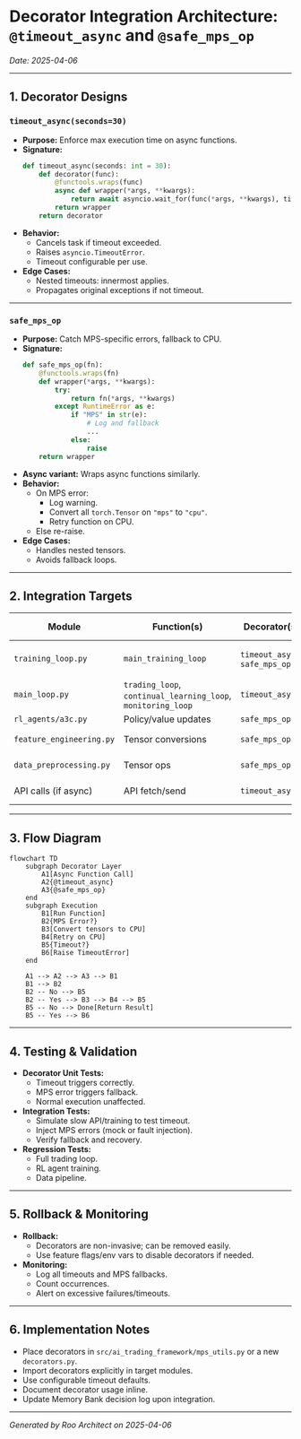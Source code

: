 # Decorator Integration Architecture: `@timeout_async` and `@safe_mps_op`

*Date: 2025-04-06*

---

## 1. Decorator Designs

### `timeout_async(seconds=30)`
- **Purpose:** Enforce max execution time on async functions.
- **Signature:**
  ```python
  def timeout_async(seconds: int = 30):
      def decorator(func):
          @functools.wraps(func)
          async def wrapper(*args, **kwargs):
              return await asyncio.wait_for(func(*args, **kwargs), timeout=seconds)
          return wrapper
      return decorator
  ```
- **Behavior:**
  - Cancels task if timeout exceeded.
  - Raises `asyncio.TimeoutError`.
  - Timeout configurable per use.
- **Edge Cases:**
  - Nested timeouts: innermost applies.
  - Propagates original exceptions if not timeout.

---

### `safe_mps_op`
- **Purpose:** Catch MPS-specific errors, fallback to CPU.
- **Signature:**
  ```python
  def safe_mps_op(fn):
      @functools.wraps(fn)
      def wrapper(*args, **kwargs):
          try:
              return fn(*args, **kwargs)
          except RuntimeError as e:
              if "MPS" in str(e):
                  # Log and fallback
                  ...
              else:
                  raise
      return wrapper
  ```
- **Async variant:** Wraps async functions similarly.
- **Behavior:**
  - On MPS error:
    - Log warning.
    - Convert all `torch.Tensor` on `"mps"` to `"cpu"`.
    - Retry function on CPU.
  - Else re-raise.
- **Edge Cases:**
  - Handles nested tensors.
  - Avoids fallback loops.

---

## 2. Integration Targets

| Module | Function(s) | Decorator(s) | Timeout (s) | Notes |
|---------|-------------|--------------|-------------|-------|
| `training_loop.py` | `main_training_loop` | `timeout_async`, `safe_mps_op` | 300 | Long training epochs |
| `main_loop.py` | `trading_loop`, `continual_learning_loop`, `monitoring_loop` | `timeout_async` | 60 | Prevent hangs |
| `rl_agents/a3c.py` | Policy/value updates | `safe_mps_op` | N/A | GPU ops |
| `feature_engineering.py` | Tensor conversions | `safe_mps_op` | N/A | Device-sensitive |
| `data_preprocessing.py` | Tensor ops | `safe_mps_op` | N/A | Device-sensitive |
| API calls (if async) | API fetch/send | `timeout_async` | 30 | Network timeouts |

---

## 3. Flow Diagram

```mermaid
flowchart TD
    subgraph Decorator Layer
        A1[Async Function Call]
        A2{@timeout_async}
        A3{@safe_mps_op}
    end
    subgraph Execution
        B1[Run Function]
        B2{MPS Error?}
        B3[Convert tensors to CPU]
        B4[Retry on CPU]
        B5{Timeout?}
        B6[Raise TimeoutError]
    end

    A1 --> A2 --> A3 --> B1
    B1 --> B2
    B2 -- No --> B5
    B2 -- Yes --> B3 --> B4 --> B5
    B5 -- No --> Done[Return Result]
    B5 -- Yes --> B6
```

---

## 4. Testing & Validation

- **Decorator Unit Tests:**
  - Timeout triggers correctly.
  - MPS error triggers fallback.
  - Normal execution unaffected.
- **Integration Tests:**
  - Simulate slow API/training to test timeout.
  - Inject MPS errors (mock or fault injection).
  - Verify fallback and recovery.
- **Regression Tests:**
  - Full trading loop.
  - RL agent training.
  - Data pipeline.

---

## 5. Rollback & Monitoring

- **Rollback:**
  - Decorators are non-invasive; can be removed easily.
  - Use feature flags/env vars to disable decorators if needed.
- **Monitoring:**
  - Log all timeouts and MPS fallbacks.
  - Count occurrences.
  - Alert on excessive failures/timeouts.

---

## 6. Implementation Notes

- Place decorators in `src/ai_trading_framework/mps_utils.py` or a new `decorators.py`.
- Import decorators explicitly in target modules.
- Use configurable timeout defaults.
- Document decorator usage inline.
- Update Memory Bank decision log upon integration.

---

*Generated by Roo Architect on 2025-04-06*